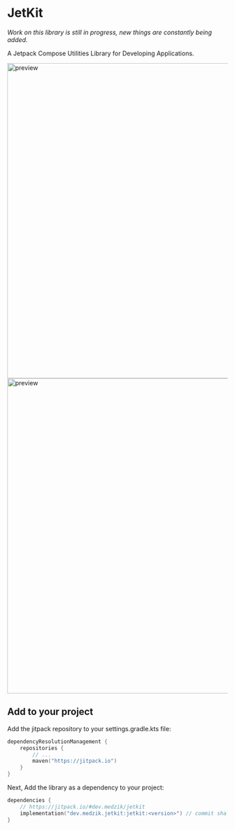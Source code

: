 # JetKit

*Work on this library is still in progress, new things are constantly being added.*

A Jetpack Compose Utilities Library for Developing Applications.

<img src="screenshots/preview-1.webp" height="720px" alt="preview" />
<img src="screenshots/preview-2.webp" height="720px" alt="preview" />

## Add to your project

Add the jitpack repository to your settings.gradle.kts file:

```kotlin
dependencyResolutionManagement {
    repositories {
        // ...
        maven("https://jitpack.io")
    }
}
```

Next, Add the library as a dependency to your project:

```kotlin
dependencies {
    // https://jitpack.io/#dev.medzik/jetkit
    implementation("dev.medzik.jetkit:jetkit:<version>") // commit sha or main-SNAPSHOT
}
```
